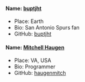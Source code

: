 #### Name: [buptjht](https://github.com/buptjht)
- Place: Earth
- Bio: San Antonio Spurs fan
- GitHub: [buptjht](https://github.com/buptjht)

#### Name: [Mitchell Haugen](https://github.com/haugenmitch)
- Place: VA, USA
- Bio: Programmer
- GitHub: [haugenmitch](https://github.com/haugenmitch)